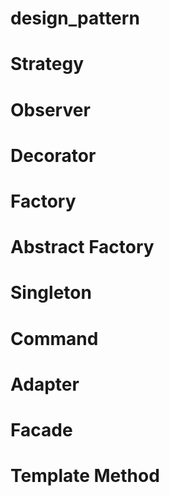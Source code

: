 # design_pattern

# Strategy

# Observer

# Decorator

# Factory

# Abstract Factory

# Singleton

# Command

# Adapter

# Facade

# Template Method

